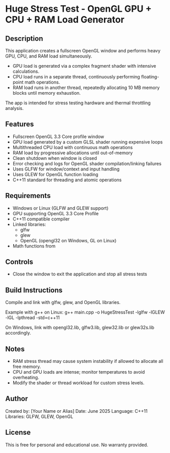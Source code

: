 Huge Stress Test - OpenGL GPU + CPU + RAM Load Generator
========================================================

Description
-----------
This application creates a fullscreen OpenGL window and performs heavy GPU, CPU, and RAM load simultaneously.
- GPU load is generated via a complex fragment shader with intensive calculations.
- CPU load runs in a separate thread, continuously performing floating-point math operations.
- RAM load runs in another thread, repeatedly allocating 10 MB memory blocks until memory exhaustion.

The app is intended for stress testing hardware and thermal throttling analysis.

Features
--------
- Fullscreen OpenGL 3.3 Core profile window
- GPU load generated by a custom GLSL shader running expensive loops
- Multithreaded CPU load with continuous math operations
- RAM load by progressive allocations until out-of-memory
- Clean shutdown when window is closed
- Error checking and logs for OpenGL shader compilation/linking failures
- Uses GLFW for window/context and input handling
- Uses GLEW for OpenGL function loading
- C++11 standard for threading and atomic operations

Requirements
------------
- Windows or Linux (GLFW and GLEW support)
- GPU supporting OpenGL 3.3 Core Profile
- C++11 compatible compiler
- Linked libraries:
  - glfw
  - glew
  - OpenGL (opengl32 on Windows, GL on Linux)
- Math functions from <cmath>

Controls
--------
- Close the window to exit the application and stop all stress tests

Build Instructions
------------------
Compile and link with glfw, glew, and OpenGL libraries.

Example with g++ on Linux:
g++ main.cpp -o HugeStressTest -lglfw -lGLEW -lGL -lpthread -std=c++11

On Windows, link with opengl32.lib, glfw3.lib, glew32.lib or glew32s.lib accordingly.

Notes
-----
- RAM stress thread may cause system instability if allowed to allocate all free memory.
- CPU and GPU loads are intense; monitor temperatures to avoid overheating.
- Modify the shader or thread workload for custom stress levels.

Author
------
Created by: [Your Name or Alias]
Date: June 2025
Language: C++11
Libraries: GLFW, GLEW, OpenGL

License
-------
This is free for personal and educational use. No warranty provided.
